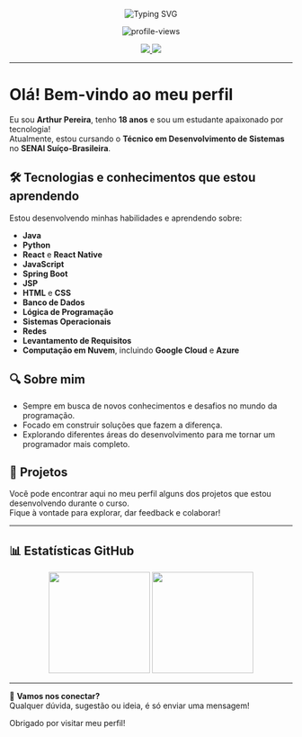 <!-- Banner animado com frases -->
<p align="center">
  <img src="https://readme-typing-svg.demolab.com?font=Fira+Code&weight=600&size=22&pause=1200&center=true&vCenter=true&width=600&lines=Bem-vindo+ao+meu+GitHub!;Tenho+18+anos+e+sou+estudante+de+Desenvolvimento+de+Sistemas;Apaixonado+por+tecnologia+e+programa%C3%A7%C3%A3o;Em+constante+evolu%C3%A7%C3%A3o+como+programador" alt="Typing SVG" />
</p>

<!-- Contador de visitas -->
<p align="center">
  <img src="https://komarev.com/ghpvc/?username=arthurpereiraa&label=Visualiza%C3%A7%C3%B5es&color=0E5E6F&style=flat" alt="profile-views" />
</p>

<!-- Ícones sociais -->
<p align="center">
  <a href="https://www.instagram.com/Thur.dn" target="_blank">
    <img src="https://img.shields.io/badge/Instagram-E4405F?style=for-the-badge&logo=instagram&logoColor=white" />
  </a>
  <a href="mailto:arthurpsf8@gmail.com">
    <img src="https://img.shields.io/badge/Email-D14836?style=for-the-badge&logo=gmail&logoColor=white" />
  </a>
</p>

---

# Olá! Bem-vindo ao meu perfil

Eu sou **Arthur Pereira**, tenho **18 anos** e sou um estudante apaixonado por tecnologia!  
Atualmente, estou cursando o **Técnico em Desenvolvimento de Sistemas** no **SENAI Suíço-Brasileira**.

## 🛠️ Tecnologias e conhecimentos que estou aprendendo
Estou desenvolvendo minhas habilidades e aprendendo sobre:
- **Java** 
- **Python**
- **React** e **React Native**
- **JavaScript**
- **Spring Boot**
- **JSP**
- **HTML** e **CSS**
- **Banco de Dados**
- **Lógica de Programação**
- **Sistemas Operacionais**
- **Redes**
- **Levantamento de Requisitos**
- **Computação em Nuvem**, incluindo **Google Cloud** e **Azure**

## 🔍 Sobre mim
- Sempre em busca de novos conhecimentos e desafios no mundo da programação.
- Focado em construir soluções que fazem a diferença.
- Explorando diferentes áreas do desenvolvimento para me tornar um programador mais completo.

## 🌱 Projetos
Você pode encontrar aqui no meu perfil alguns dos projetos que estou desenvolvendo durante o curso.  
Fique à vontade para explorar, dar feedback e colaborar!

---

## 📊 Estatísticas GitHub

<p align="center">
  <img height="180em" src="https://github-readme-stats.vercel.app/api?username=arthurpereiraa&show_icons=true&theme=tokyonight&count_private=true&hide_border=true&include_all_commits=true" />
  <img height="180em" src="https://github-readme-stats.vercel.app/api/top-langs/?username=arthurpereiraa&layout=compact&langs_count=8&theme=tokyonight&hide_border=true" />
</p>

---

💬 **Vamos nos conectar?**  
Qualquer dúvida, sugestão ou ideia, é só enviar uma mensagem!

Obrigado por visitar meu perfil!
